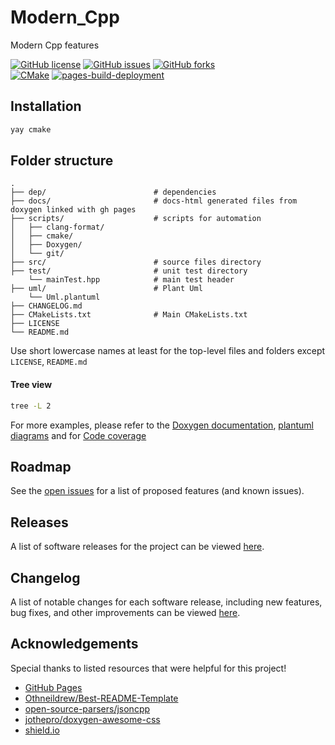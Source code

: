 # Modern_Cpp
Modern Cpp features
<!-- ABOUT THE PROJECT -->
<a href="https://github.com/Neeraj2K18/Mordern_Cpp/blob/main/LICENSE"><img alt="GitHub license" src="https://img.shields.io/github/license/Neeraj2K18/Mordern_Cpp"></a>
<a href="https://github.com/Neeraj2K18/Mordern_Cpp/issues"><img alt="GitHub issues" src="https://img.shields.io/github/issues/Neeraj2K18/Mordern_Cpp"></a>
<a href="https://github.com/Neeraj2K18/Mordern_Cpp/network"><img alt="GitHub forks" src="https://img.shields.io/github/forks/Neeraj2K18/Mordern_Cpp"></a>\
[![CMake](https://github.com/Neeraj2K18/Mordern_Cpp/actions/workflows/cmake.yml/badge.svg)](https://github.com/Neeraj2K18/Mordern_Cpp/actions/workflows/cmake.yml)
[![pages-build-deployment](https://github.com/Neeraj2K18/Mordern_Cpp/actions/workflows/pages/pages-build-deployment/badge.svg?branch=main)](https://github.com/Neeraj2K18/Mordern_Cpp/actions/workflows/pages/pages-build-deployment)

## Installation
```bash
yay cmake
```
## Folder structure
    .
    ├── dep/                        # dependencies
    ├── docs/                       # docs-html generated files from doxygen linked with gh pages
    ├── scripts/                    # scripts for automation
    │   ├── clang-format/
    │   ├── cmake/
    │   ├── Doxygen/
    │   └── git/
    ├── src/                        # source files directory
    ├── test/                       # unit test directory
        └── mainTest.hpp            # main test header
    ├── uml/                        # Plant Uml
        └── Uml.plantuml
    ├── CHANGELOG.md 
    ├── CMakeLists.txt              # Main CMakeLists.txt
    ├── LICENSE         
    └── README.md   
    
Use short lowercase names at least for the top-level files and folders except `LICENSE`, `README.md`

#### Tree view
```bash
tree -L 2
```
For more examples, please refer to the [Doxygen documentation](https://neeraj2k18.github.io/Mordern_Cpp/docs/doxygen-html/index.html), [plantuml diagrams](uml/out/) and for [Code coverage](https://neeraj2k18.github.io/Mordern_Cpp/docs/gcov-html/index.html) 

<!-- ROADMAP -->
## Roadmap
See the [open issues](https://github.com/Neeraj2K18/Mordern_Cpp/issues) for a list of proposed features (and known issues).

<!--Change and Release Log -->
## Releases
A list of software releases for the project can be viewed [here](https://github.com/Neeraj2K18/Mordern_Cpp/releases).

## Changelog
A list of notable changes for each software release, including new features, bug fixes, and other improvements can be viewed [here](.github/docs/CHANGELOG.md).

<!--Acknowledgements -->
## Acknowledgements
Special thanks to listed resources that were helpful for this project!

* [GitHub Pages](https://pages.github.com)
* [Othneildrew/Best-README-Template](https://github.com/othneildrew/Best-README-Template)
* [open-source-parsers/jsoncpp](https://github.com/open-source-parsers/jsoncpp)
* [jothepro/doxygen-awesome-css](https://github.com/jothepro/doxygen-awesome-css/tree/d4c30c7a2e1a27388f247c87a0444e5328f89afb)
* [shield.io](https://shields.io/)
